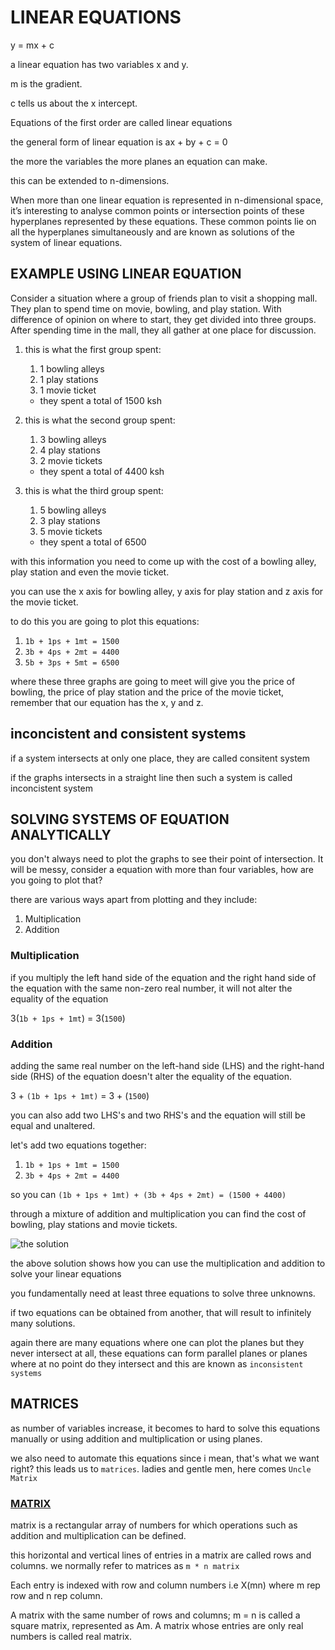 # LINEAR EQUATIONS

y = mx + c

a linear equation has two variables x and y.

m is the gradient.

c tells us about the x intercept.

Equations of the first order are called linear equations

the general form of linear equation is ax + by + c = 0

the more the variables the more planes an equation can make.

this can be extended to n-dimensions.

When more than one linear equation is represented in n-dimensional space, it’s interesting to analyse common points or intersection points of these hyperplanes represented by these equations. These common points lie on all the hyperplanes simultaneously and are known as solutions of the system of
linear equations.

## EXAMPLE USING LINEAR EQUATION

Consider a situation where a group of friends plan to visit a shopping mall. They plan to spend time on movie, bowling, and play station. With difference of opinion on where to start, they get divided into three groups. After spending time in the mall, they all gather at one place for discussion.

1. this is what the first group spent:

   1. 1 bowling alleys
   2. 1 play stations
   3. 1 movie ticket

   - they spent a total of 1500 ksh

2. this is what the second group spent:

   1. 3 bowling alleys
   2. 4 play stations
   3. 2 movie tickets

   - they spent a total of 4400 ksh

3. this is what the third group spent:

   1. 5 bowling alleys
   2. 3 play stations
   3. 5 movie tickets

   - they spent a total of 6500

with this information you need to come up with the cost of a bowling alley, play station and even the movie ticket.

you can use the x axis for bowling alley, y axis for play station and z axis for the movie ticket.

to do this you are going to plot this equations:

1. `1b + 1ps + 1mt = 1500`
2. `3b + 4ps + 2mt = 4400`
3. `5b + 3ps + 5mt = 6500`

where these three graphs are going to meet will give you the price of bowling, the price of play station and the price of the movie ticket, remember that our equation has the x, y and z.

## inconcistent and consistent systems

if a system intersects at only one place, they are called consitent system

if the graphs intersects in a straight line then such a system is called inconcistent system

## SOLVING SYSTEMS OF EQUATION ANALYTICALLY

you don't always need to plot the graphs to see their point of intersection. It will be messy, consider a equation with more than four variables, how are you going to plot that?

there are various ways apart from plotting and they include:

1. Multiplication
2. Addition

### Multiplication

if you multiply the left hand side of the equation and the right hand side of the equation with the same non-zero real number, it will not alter the equality of the equation

3(`1b + 1ps + 1mt`) = 3(`1500`)

### Addition

adding the same real number on the left-hand side (LHS) and the right-hand side (RHS) of the equation doesn't alter the equality of the equation.

3 + `(1b + 1ps + 1mt)` = 3 + (`1500`)

you can also add two LHS's and two RHS's and the equation will still be equal and unaltered.

let's add two equations together:

1. `1b + 1ps + 1mt = 1500`
2. `3b + 4ps + 2mt = 4400`

so you can `(1b + 1ps + 1mt) + (3b + 4ps + 2mt) = (1500 + 4400)`

through a mixture of addition and multiplication you can find the cost of bowling, play stations and movie tickets.

![the solution](../images/linearequation1.jpg)

the above solution shows how you can use the multiplication and addition to solve your linear equations

you fundamentally need at least three equations to solve three unknowns.

if two equations can be obtained from another, that will result to infinitely many solutions.

again there are many equations where one can plot the planes but they never intersect at all, these equations can form parallel planes or planes where at no point do they intersect and this are known as `inconsistent systems`

## MATRICES

as number of variables increase, it becomes to hard to solve this equations manually or using addition and multiplication or using planes.

we also need to automate this equations since i mean, that's what we want right? this leads us to `matrices`. ladies and gentle men, here comes `Uncle Matrix`

### [MATRIX](./matrix.md)

matrix is a rectangular array of numbers for which operations such as addition and multiplication can be defined.

this horizontal and vertical lines of entries in a matrix are called rows and columns. we normally refer to matrices as `m * n matrix`

Each entry is indexed with row and column numbers i.e X(mn) where m rep row and n rep column.

A matrix with the same number of rows and columns; m = n is called a square matrix, represented as Am. A matrix whose entries are only real numbers is called real matrix.

